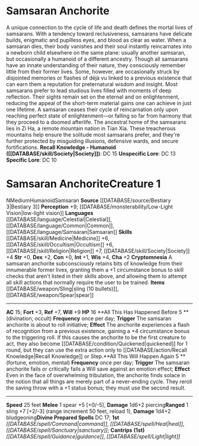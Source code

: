 ﻿---
ac: '15'
alignment: N
all_resistance: null
burrow_speed: null
charisma: '+2'
climb_speed: null
constitution: '+0'
creature_ability:
- All This Has Happened Before
- All This Will Happen Again
- Cryptomnesia
creature_family: '[[DATABASE/monsterfamily/Samsaran|Samsaran]]'
dexterity: '+2'
element: null
fly_speed: null
fortitude: '+3'
hardness: null
hp: '16'
id: '1286'
immunity: null
intelligence: '+1'
land_speed: '25'
language:
- '[[DATABASE/language/Celestial|Celestial]]'
- '[[DATABASE/language/Common|Common]]'
- '[[DATABASE/language/Samsaran|Samsaran]]'
level: '1'
max_speed: '25'
name: Samsaran Anchorite
perception: '+9'
rarity: Common
reflex: '+7'
resistance: null
rus_type_level: null
school: null
sense:
- '[[DATABASE/monsterability/Low-Light Vision|low-light vision]]'
size: Medium
skill:
- '[[DATABASE/skill/Medicine|Medicine]] +6'
- '[[DATABASE/skill/Occultism|Occultism]] +6'
- '[[DATABASE/skill/Religion|Religion]] +7'
- '[[DATABASE/skill/Society|Society]] +4'
source: '[[DATABASE/source/Bestiary 3|Bestiary 3]]'
speed:
- 25 feet
spell:
- '[[DATABASE/spell/Command|Command]]'
- '[[DATABASE/spell/Guidance|Guidance]]'
- '[[DATABASE/spell/Heal|Heal]]'
- '[[DATABASE/spell/Light|Light]]'
- '[[DATABASE/spell/Sanctuary|Sanctuary]]'
strength: '+0'
strength_req: '0'
strongest_save:
- Will
swim_speed: null
trait:
- '[[DATABASE/trait/Humanoid|Humanoid]]'
- '[[DATABASE/trait/Samsaran|Samsaran]]'
type: Creature
vision: Low-light vision
weakest_save:
- Fortitude
weakness: null
will: '+9'
wisdom: '+4'

---
# Samsaran Anchorite

A unique connection to the cycle of life and death defines the mortal lives of samsarans. With a tendency toward reclusiveness, samsarans have delicate builds, enigmatic and pupilless eyes, and blood as clear as water. When a samsaran dies, their body vanishes and their soul instantly reincarnates into a newborn child elsewhere on the same plane: usually another samsaran, but occasionally a humanoid of a different ancestry.
 Though all samsarans have an innate understanding of their nature, they consciously remember little from their former lives. Some, however, are occasionally struck by disjointed memories or flashes of déjà vu linked to a previous existence that can earn them a reputation for preternatural wisdom and insight. Most samsarans prefer to lead studious lives filled with moments of deep reflection. Their sights remain set on the eternal and on enlightenment, reducing the appeal of the short-term material gains one can achieve in just one lifetime. A samsaran ceases their cycle of reincarnation only upon reaching perfect state of enlightenment—or falling so far from harmony that they proceed to a doomed afterlife.
 The ancestral home of the samsarans lies in Zi Ha, a remote mountain nation in Tian Xia. These treacherous mountains help ensure the solitude most samsarans prefer, and they're further protected by misguiding illusions, defensive wards, and secure fortifications.
**Recall Knowledge - Humanoid ([[DATABASE/skill/Society|Society]])**: DC 15
**Unspecific Lore**: DC 13
**Specific Lore**: DC 10

# Samsaran Anchorite<span class="item-type">Creature 1</span>

<span class="trait-alignment item-trait">N</span><span class="trait-size item-trait">Medium</span><span class="item-trait">Humanoid</span><span class="item-trait">Samsaran</span>
**Source** [[DATABASE/source/Bestiary 3|Bestiary 3]]
**Perception** +9; [[DATABASE/monsterability/Low-Light Vision|low-light vision]]
**Languages** [[DATABASE/language/Celestial|Celestial]], [[DATABASE/language/Common|Common]], [[DATABASE/language/Samsaran|Samsaran]]
**Skills** [[DATABASE/skill/Medicine|Medicine]] +6, [[DATABASE/skill/Occultism|Occultism]] +6, [[DATABASE/skill/Religion|Religion]] +7, [[DATABASE/skill/Society|Society]] +4
**Str** +0, **Dex** +2, **Con** +0, **Int** +1, **Wis** +4, **Cha** +2
**Cryptomnesia** A samsaran anchorite subconsciously retains bits of knowledge from their innumerable former lives, granting them a +1 circumstance bonus to skill checks that aren't listed in their skills above, and allowing them to attempt all skill actions that normally require the user to be trained.
**Items** [[DATABASE/weapon/Sling|sling (10 bullets)]], [[DATABASE/weapon/Spear|spear]]

---
**AC** 15; **Fort** +3, **Ref** +7, **Will** +9
**HP** 16
<span class="in-box-ability">**All This Has Happened Before <span class="action-icon">5</span> ** (divination, occult) **Frequency** once per day; **Trigger** The samsaran anchorite is about to roll initiative; **Effect** The anchorite experiences a flash of recognition from a previous existence, gaining a +4 circumstance bonus to the triggering roll. If this causes the anchorite to be the first creature to act, they also become [[DATABASE/condition/Quickened|quickened]] for 1 round, but they can use the extra action only to [[DATABASE/action/Recall Knowledge|Recall Knowledge]] or Step.</span><span class="in-box-ability">**All This Will Happen Again <span class="action-icon">5</span> ** (fortune, emotion, mental) **Frequency** once per day; **Trigger** The samsaran anchorite fails or critically fails a Will save against an emotion effect; **Effect** Even in the face of overwhelming tribulation, the anchorite finds solace in the notion that all things are merely part of a never-ending cycle. They reroll the saving throw with a +1 status bonus; they must use the second result.</span>

---
**Speed** 25 feet
<span class="in-box-ability">**Melee** <span class="action-icon">1</span> spear +5 [+0/-5], **Damage** 1d6+2 piercing</span><span class="in-box-ability">**Ranged** <span class="action-icon">1</span> sling +7 [+2/-3] (range increment 50 feet, reload 1), **Damage** 1d4+2 bludgeoning</span>**Divine Prepared Spells** DC 17; **1st** _[[DATABASE/spell/Command|command]]_, _[[DATABASE/spell/Heal|heal]]_, _[[DATABASE/spell/Sanctuary|sanctuary]]_; **Cantrips** **(1st)** _[[DATABASE/spell/Guidance|guidance]]_, _[[DATABASE/spell/Light|light]]_